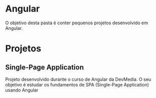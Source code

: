 # Angular
O objetivo desta pasta é conter pequenos projetos desenvolvido em Angular.

# Projetos
## Single-Page Application
Projeto desenvolvido durante o curso de Angular da DevMedia. O seu objetivo é estudar os fundamentos de SPA (Single-Page Application) usando Angular
